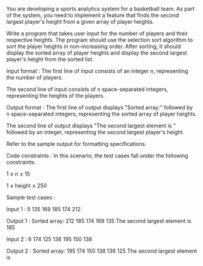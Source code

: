 You are developing a sports analytics system for a basketball team. As part of the system, you need to implement a feature that finds the second largest player's height from a given array of player heights.



Write a program that takes user input for the number of players and their respective heights. The program should use the selection sort algorithm to sort the player heights in non-increasing order. After sorting, it should display the sorted array of player heights and display the second largest player's height from the sorted list.

Input format :
The first line of input consists of an integer n, representing the number of players.

The second line of input consists of n space-separated integers, representing the heights of the players.

Output format :
The first line of output displays "Sorted array:" followed by n space-separated integers, representing the sorted array of player heights.

The second line of output displays "The second largest element is " followed by an integer, representing the second largest player's height.



Refer to the sample output for formatting specifications.

Code constraints :
In this scenario, the test cases fall under the following constraints:

1 ≤ n ≤ 15

1 ≤ height ≤ 250

Sample test cases :

Input 1 :
5
135 169 185 174 212

Output 1 :
Sorted array: 212 185 174 169 135 
The second largest element is 185

Input 2 :
6
174 125 136 195 150 138

Output 2 :
Sorted array: 195 174 150 138 136 125 
The second largest element is

